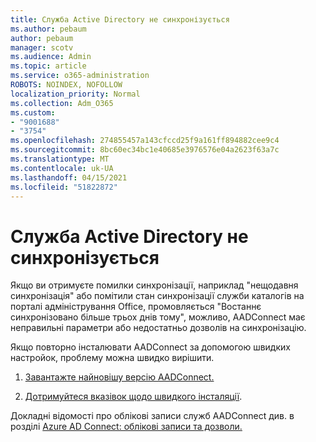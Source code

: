 ```yaml
---
title: Служба Active Directory не синхронізується
ms.author: pebaum
author: pebaum
manager: scotv
ms.audience: Admin
ms.topic: article
ms.service: o365-administration
ROBOTS: NOINDEX, NOFOLLOW
localization_priority: Normal
ms.collection: Adm_O365
ms.custom:
- "9001688"
- "3754"
ms.openlocfilehash: 274855457a143cfccd25f9a161ff894882cee9c4
ms.sourcegitcommit: 8bc60ec34bc1e40685e3976576e04a2623f63a7c
ms.translationtype: MT
ms.contentlocale: uk-UA
ms.lasthandoff: 04/15/2021
ms.locfileid: "51822872"
---
```

# <a name="active-directory-not-syncing"></a>Служба Active Directory не синхронізується

Якщо ви отримуєте помилки синхронізації, наприклад "нещодавня синхронізація" або помітили стан синхронізації служби каталогів на порталі адміністрування Office, промовляється "Востаннє синхронізовано більше трьох днів тому", можливо, AADConnect має неправильні параметри або недостатньо дозволів на синхронізацію.  

Якщо повторно інсталювати AADConnect за допомогою швидких настройок, проблему можна швидко вирішити.

1. [Завантажте найновішу версію AADConnect.](https://go.microsoft.com/fwlink/?LinkId=615771)

2. [Дотримуйтеся вказівок щодо швидкого інсталяції](https://docs.microsoft.com/azure/active-directory/hybrid/how-to-connect-install-express).

Докладні відомості про облікові записи служб AADConnect див. в розділі [Azure AD Connect: облікові записи та дозволи.](https://docs.microsoft.com/azure/active-directory/hybrid/reference-connect-accounts-permissions)
